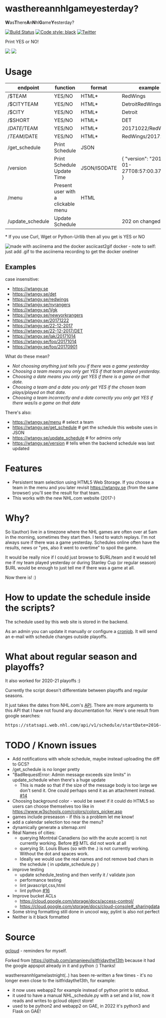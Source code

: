 wasthereannhlgameyesterday?
==========================

**W**as**T**here**A**n**N**hl**G**ame**Y**esterday?

[![Build Status](https://app.travis-ci.com/martbhell/wasthereannhlgamelastnight.svg?branch=master)](https://app.travis-ci.com/martbhell/wasthereannhlgamelastnight)
[![Code style: black](https://img.shields.io/badge/code%20style-black-000000.svg)](https://github.com/ambv/black)
[![Twitter](https://camo.githubusercontent.com/7cf10772eb6ccebe92d678c452a971e6e2778653/687474703a2f2f692e696d6775722e636f6d2f7458536f5468462e706e67)](https://twitter.com/wtangy_app)

Print YES or NO!

<a href="https://wtangy.se"><img src="wtangy_front.png"></a>
<a href="https://wtangy.se/menu"><img src="wtangy_menu.png"></a>

Usage
=====

|endpoint | function | format | example | admin |
|----------|--------|-------|---------------|-------------|
|/$TEAM| YES/NO | HTML* | RedWings | |
|/$CITYTEAM| YES/NO | HTML* |DetroitRedWings | |
|/$CITY| YES/NO |HTML* | Detroit | |
|/$SHORT| YES/NO |HTML* | DET | |
|/$DATE/$TEAM | YES/NO | HTML*| 20171022/RedWings| |
|/$TEAM/$DATE | YES/NO | HTML*| RedWings/20171111| |
|/get_schedule | Print Schedule| JSON | | |
|/version | Print Schedule Update Time| JSON/ISODATE | { "version": "2018-01-27T08:57:00.372800" } | |
|/menu | Present user with a clickable menu | HTML | | |
|/update_schedule | Update Schedule | | 202 on changed | Y |

\*  If you use Curl, Wget or Python-Urllib then all you get is YES or NO

<img src="demo.gif" title="made with asciinema and the docker asciicast2gif docker - note to self: just add .gif to the asciinema recording to get the docker oneliner">

Examples
----------

case insensitive:  

 * https://wtangy.se
 * https://wtangy.se/det
 * https://wtangy.se/redwings
 * https://wtangy.se/nyrangers
 * https://wtangy.se/Vgk
 * https://wtangy.se/newyorkrangers
 * https://wtangy.se/20171222
 * https://wtangy.se/22-12-2017
 * https://wtangy.se/22-12-2017/DET
 * https://wtangy.se/lak/20171014
 * https://wtangy.se/foo/20171014
 * https://wtangy.se/foo/20170901

What do these mean?

 * *Not choosing anything just tells you if there was a game yesterday*
 * *Choosing a team means you only get YES if that team played yesterday.*
 * *Choosing a date means you only get YES if there is a game on _that_ date.*
 * *Choosing a team and a date you only get YES if the chosen team plays/played on that date.*
 * *Choosing a team incorrectly and a date correctly you only get YES if there was/is a game on that date*

There's also:

 * https://wtangy.se/menu # select a team
 * https://wtangy.se/get_schedule # get the schedule this website uses in JSON
 * https://wtangy.se/update_schedule # for admins only
 * https://wtangy.se/version # tells when the backend schedule was last updated

Features
========

 * Persistent team selection using HTML5 Web Storage. If you choose a team in the menu and you later revisit https://wtangy.se (from the same browser) you'll see the result for that team.
 * This works with the new NHL.com website (2017-)

Why?
====

So I(author) live in a timezone where the NHL games are often over at 5am in the morning, sometimes they start then. I tend to watch replays. I'm not always sure if there was a game yesterday. Schedules online often have the results, news or "yes, also it went to overtime" to spoil the game.

It would be really nice if I could just browse to $URL/team and it would tell me if my team played yesterday or during Stanley Cup (or regular season) $URL would be enough to just tell me if there was a game at all.

Now there is! :)

How to update the schedule inside the scripts?
====

The schedule used by this web site is stored in the backend.

As an admin you can update it manually or configure a <a href="gcloud.md">cronjob</a>. It will send an e-mail with schedule changes outside playoffs.

What about regular season and playoffs?
==================================================

It also worked for 2020-21 playoffs :)

Currently the script doesn't differentiate between playoffs and regular seasons.

It just takes the dates from NHL.com's <a href="https://statsapi.web.nhl.com/api/v1/schedule?startDate=2017-10-04&endDate=2017-10-22">API</a>. There are more arguments to this API that I have not found any documentation for. Here's one result from google searches:
<pre>
https://statsapi.web.nhl.com/api/v1/schedule/startDate=2016-01-31&endDate=2016-02-05?expand=schedule.teams,schedule.linescore,schedule.broadcasts,schedule.ticket,schedule.game.content.media.epg&leaderCategories=&site=en_nhl&teamId=&
</pre>

TODO / Known issues
====================

 * Add notifications with whole schedule, maybe instead uploading the diff to GCS?
 * /get_schedule is no longer pretty
 * "BadRequestError: Admin message exceeds size limits" in update_schedule when there's a huge update
    * This is made so that if the size of the message body is too large we don't send it. One could perhaps send it as an attachment instead. <a href="https://github.com/martbhell/wasthereannhlgamelastnight/issues/14">#14</a>
 * Choosing background color - would be sweet if it could do HTML5 so users can choose themselves too like in https://www.w3schools.com/colors/colors_picker.asp
 * games include preseason - if this is a problem let me know!
 * add a calendar selection too near the menu?
 * dynamically generate a sitemap.xml
 * Réal Names of cities:
   * querying Montréal Canadiens (so with the acute accent) is not currently working. Before <a href="https://github.com/martbhell/wasthereannhlgamelastnight/issues/9">#9</a> MTL did not work at all
   * querying St. Louis Blues (so with the .) is not currently working. Without the dot and spaces work.
   * Ideally we would use the real names and not remove bad chars in the schedule ( in update_schedule.py )
 * improve testing
   * update schedule_testing and then verify it / validate json
   * performance testing
   * lint javascript,css,html
   * lint python <a href="https://github.com/martbhell/wasthereannhlgamelastnight/issues/16">#16</a>
 * Improve bucket ACLs
   * https://cloud.google.com/storage/docs/access-control/
   * https://cloud.google.com/storage/docs/cloud-console#_sharingdata
 * Some string formatting still done in uncool way, pylint is also not perfect
 * Neither is it black formatted

Source
======

<a href="gcloud.md">gcloud</a> - reminders for myself.

Forked from https://github.com/amanjeev/isitfridaythe13th because it had the google appspot already in it and python :) Thanks!

wasthereannhlgamelastnight(..) has been re-written a few times - it's no longer even close to the isitfridaythe13th, for example:
 - it now uses webapp2 for example instead of python print to stdout.
 - it used to have a manual NHL_schedule.py with a set and a list, now it reads and writes to gcloud object store!
 - used to be python2 and webapp2 on GAE, in 2022 it's python3 and Flask on GAE! 
